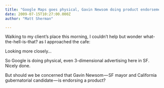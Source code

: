 ```yaml
---
title: "Google Maps goes physical, Gavin Newsom doing product endorsements"
date: 2009-07-15T10:27:00.000Z
author: "Matt Sherman"

---
```


Walking to my client’s place this morning, I couldn’t help but wonder what-the-hell-is-that? as I approached the cafe:

Looking more closely…

So Google is doing physical, even 3-dimensional advertising here in SF. Nicely done.

But should we be concerned that Gavin Newsom — SF mayor and California gubernatorial candidate — is endorsing a product?
